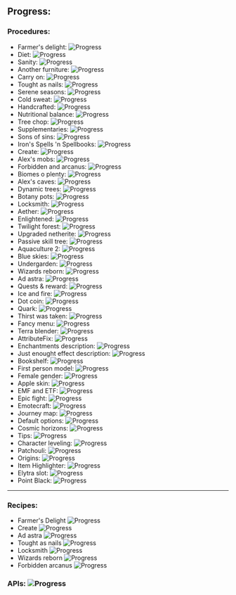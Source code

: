 ## Progress:
### Procedures:
 - Farmer's delight: ![Progress](https://geps.dev/progress/100)
 - Diet: ![Progress](https://geps.dev/progress/100)
 - Sanity: ![Progress](https://geps.dev/progress/30)
 - Another furniture: ![Progress](https://geps.dev/progress/100)
 - Carry on: ![Progress](https://geps.dev/progress/100)
 - Tought as nails: ![Progress](https://geps.dev/progress/100)
 - Serene seasons: ![Progress](https://geps.dev/progress/100)
 - Cold sweat: ![Progress](https://geps.dev/progress/100)
 - Handcrafted: ![Progress](https://geps.dev/progress/100)
 - Nutritional balance: ![Progress](https://geps.dev/progress/100)
 - Tree chop: ![Progress](https://geps.dev/progress/100)
 - Supplementaries: ![Progress](https://geps.dev/progress/100)
 - Sons of sins: ![Progress](https://geps.dev/progress/100)
 - Iron's Spells 'n Spellbooks: ![Progress](https://geps.dev/progress/80)
 - Create: ![Progress](https://geps.dev/progress/100)
 - Alex's mobs: ![Progress](https://geps.dev/progress/100)
 - Forbidden and arcanus: ![Progress](https://geps.dev/progress/100)
 - Biomes o plenty: ![Progress](https://geps.dev/progress/100)
 - Alex's caves: ![Progress](https://geps.dev/progress/50)
 - Dynamic trees: ![Progress](https://geps.dev/progress/100)
 - Botany pots: ![Progress](https://geps.dev/progress/100)
 - Locksmith: ![Progress](https://geps.dev/progress/100)
 - Aether: ![Progress](https://geps.dev/progress/100)
 - Enlightened: ![Progress](https://geps.dev/progress/100)
 - Twilight forest: ![Progress](https://geps.dev/progress/100)
 - Upgraded netherite: ![Progress](https://geps.dev/progress/100)
 - Passive skill tree: ![Progress](https://geps.dev/progress/100)
 - Aquaculture 2: ![Progress](https://geps.dev/progress/100)
 - Blue skies: ![Progress](https://geps.dev/progress/100)
 - Undergarden: ![Progress](https://geps.dev/progress/100)
 - Wizards reborn: ![Progress](https://geps.dev/progress/100)
 - Ad astra: ![Progress](https://geps.dev/progress/100)
 - Quests & reward: ![Progress](https://geps.dev/progress/100)
 - Ice and fire: ![Progress](https://geps.dev/progress/100)
 - Dot coin: ![Progress](https://geps.dev/progress/100)
 - Quark: ![Progress](https://geps.dev/progress/100)
 - Thirst was taken: ![Progress](https://geps.dev/progress/90)
 - Fancy menu: ![Progress](https://geps.dev/progress/100)
 - Terra blender: ![Progress](https://geps.dev/progress/20)
 - AttributeFix: ![Progress](https://geps.dev/progress/100)
 - Enchantments description: ![Progress](https://geps.dev/progress/100)
 - Just enought effect description: ![Progress](https://geps.dev/progress/100)
 - Bookshelf: ![Progress](https://geps.dev/progress/100)
 - First person model: ![Progress](https://geps.dev/progress/100)
 - Female gender: ![Progress](https://geps.dev/progress/100)
 - Apple skin: ![Progress](https://geps.dev/progress/100)
 - EMF and ETF: ![Progress](https://geps.dev/progress/0)
 - Epic fight: ![Progress](https://geps.dev/progress/0)
 - Emotecraft: ![Progress](https://geps.dev/progress/10)
 - Journey map: ![Progress](https://geps.dev/progress/0)
 - Default options: ![Progress](https://geps.dev/progress/50)
 - Cosmic horizons: ![Progress](https://geps.dev/progress/0)
 - Tips: ![Progress](https://geps.dev/progress/0)
 - Character leveling: ![Progress](https://geps.dev/progress/0)
 - Patchouli: ![Progress](https://geps.dev/progress/0)
 - Origins: ![Progress](https://geps.dev/progress/0)
 - Item Highlighter: ![Progress](https://geps.dev/progress/0)
- Elytra slot: ![Progress](https://geps.dev/progress/0)
- Point Black: ![Progress](https://geps.dev/progress/0)


---

### Recipes: 
- Farmer's Delight ![Progress](https://geps.dev/progress/99)
- Create ![Progress](https://geps.dev/progress/0)
- Ad astra ![Progress](https://geps.dev/progress/0)
- Tought as nails ![Progress](https://geps.dev/progress/0)
- Locksmith ![Progress](https://geps.dev/progress/0)
- Wizards reborn ![Progress](https://geps.dev/progress/0)
- Forbidden arcanus ![Progress](https://geps.dev/progress/0)
### APIs: ![Progress](https://geps.dev/progress/8)
